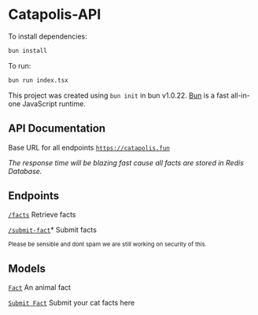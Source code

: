 # Catapolis-API

To install dependencies:

```bash
bun install
```

To run:

```bash
bun run index.tsx
```

This project was created using `bun init` in bun v1.0.22. [Bun](https://bun.sh) is a fast all-in-one JavaScript runtime.


## API Documentation

Base URL for all endpoints
<code class="language-plaintext highlighter-rouge">https://catapolis.fun</code></p>

<p><em>The response time will be blazing fast cause all facts are stored in Redis Database.</em></p>

<h2 id="endpoints">Endpoints</h2>
<p><a href="/facts"><code class="language-plaintext highlighter-rouge">/facts</code></a>
Retrieve facts</p>

<p><a href="/submit.html"><code class="language-plaintext highlighter-rouge">/submit-fact</code></a>*
Submit facts</p>

<p><sub> Please be sensible and dont spam we are still working on security of this. </sub></p>

<h2 id="models">Models</h2>
<p><a href="/facts"><code class="language-plaintext highlighter-rouge">Fact</code></a>
An animal fact</p>

<p><a href="/submit.html"><code class="language-plaintext highlighter-rouge">Submit Fact</code></a>
Submit your cat facts here</p>
